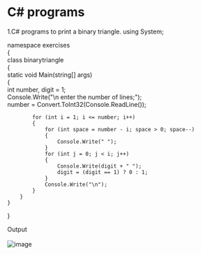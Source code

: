 # C# programs

1.C# programs to print a binary triangle.
using System;

namespace exercises<br>
{<br>
    class binarytriangle<br>
    {<br>
        static void Main(string[] args)<br>
        {<br>
            int number, digit = 1;<br>
            Console.Write("\n enter the number of lines;");<br>
            number = Convert.ToInt32(Console.ReadLine());

            for (int i = 1; i <= number; i++)
            {
                for (int space = number - i; space > 0; space--)
                {
                    Console.Write(" ");
                }
                for (int j = 0; j < i; j++)
                {
                    Console.Write(digit + " ");
                    digit = (digit == 1) ? 0 : 1;
                }
                Console.Write("\n");
            }
        }
    }
}

Output
<br>
<br>
![image](https://user-images.githubusercontent.com/98145017/150476776-8e0ac215-e69c-46c4-a9f4-00c95d44e5f1.png)

